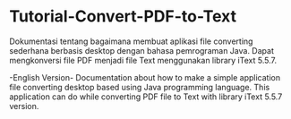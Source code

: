 # Tutorial-Convert-PDF-to-Text
Dokumentasi tentang bagaimana membuat aplikasi file converting sederhana berbasis desktop dengan bahasa pemrograman Java. Dapat mengkonversi file PDF menjadi file Text menggunakan library iText 5.5.7.


-English Version-
Documentation about how to make a simple application file converting desktop based using Java programming language. This application can do while converting PDF file to Text with library iText 5.5.7 version.
